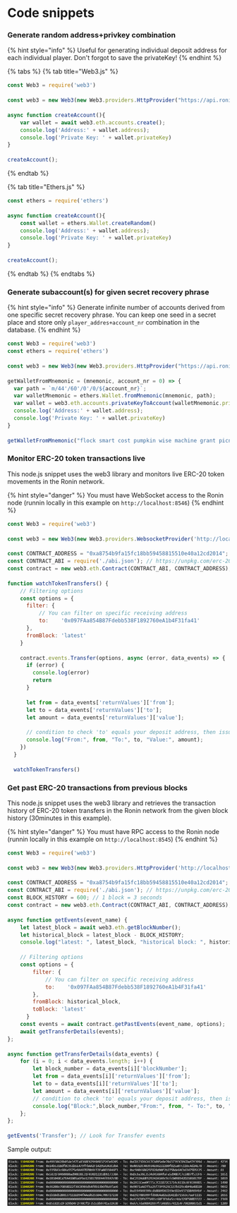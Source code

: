 # Code snippets

### Generate random address+privkey combination

{% hint style="info" %}
Useful for generating individual deposit address for each individual player. Don't forgot to save the privateKey!
{% endhint %}

{% tabs %}
{% tab title="Web3.js" %}
```javascript
const Web3 = require('web3')

const web3 = new Web3(new Web3.providers.HttpProvider("https://api.roninchain.com/rpc"));

async function createAccount(){
    var wallet = await web3.eth.accounts.create();
    console.log('Address:' + wallet.address);
    console.log('Private Key: ' + wallet.privateKey)
}

createAccount();
```
{% endtab %}

{% tab title="Ethers.js" %}
```javascript
const ethers = require('ethers')

async function createAccount(){
    const wallet = ethers.Wallet.createRandom()
    console.log('Address:' + wallet.address);
    console.log('Private Key: ' + wallet.privateKey)
}

createAccount();
```
{% endtab %}
{% endtabs %}

### Generate subaccount(s) for given secret recovery phrase

{% hint style="info" %}
Generate infinite number of accounts derived from one specific secret recovery phrase. You can keep one seed in a secret place and store only `player_addres+account_nr` combination in the database.
{% endhint %}

```javascript
const Web3 = require('web3')
const ethers = require('ethers')

const web3 = new Web3(new Web3.providers.HttpProvider("https://api.roninchain.com/rpc"));

getWalletFromMnemonic = (mnemonic, account_nr = 0) => {
  var path = `m/44'/60'/0'/0/${account_nr}`;
  var walletMnemonic = ethers.Wallet.fromMnemonic(mnemonic, path);
  var wallet = web3.eth.accounts.privateKeyToAccount(walletMnemonic.privateKey)
  console.log('Address:' + wallet.address);
  console.log('Private Key: ' + wallet.privateKey)
}

getWalletFromMnemonic("flock smart cost pumpkin wise machine grant picnic palace blanket hard turn", 30)
```

### Monitor ERC-20 token transactions live

This node.js snippet uses the web3 library and monitors live ERC-20 token movements in the Ronin network.

{% hint style="danger" %}
You must have WebSocket access to the Ronin node (runnin locally in this example on `http://localhost:8546`)
{% endhint %}

```javascript
const Web3 = require('web3')

const web3 = new Web3(new Web3.providers.WebsocketProvider('http://localhost:8546'));

const CONTRACT_ADDRESS = "0xa8754b9fa15fc18bb59458815510e40a12cd2014";
const CONTRACT_ABI = require('./abi.json'); // https://unpkg.com/erc-20-abi@1.0.0/src/abi.json
const contract = new web3.eth.Contract(CONTRACT_ABI, CONTRACT_ADDRESS);

function watchTokenTransfers() {
    // Filtering options
    const options = {
      filter: {
          // You can filter on specific receiving address
          to:    '0x097FAa854B87Fdebb538F1892760eA1b4F31fa41'
      },
      fromBlock: 'latest'
    }
  
    contract.events.Transfer(options, async (error, data_events) => {
      if (error) {
        console.log(error)
        return
      }

      let from = data_events['returnValues']['from'];
      let to = data_events['returnValues']['to'];
      let amount = data_events['returnValues']['value'];

      // condition to check 'to' equals your deposit address, then issue purchase to 'from' address
      console.log("From:", from, "To:", to, "Value:", amount);
    })
  }

  watchTokenTransfers()
```

### Get past ERC-20 transactions from previous blocks

This node.js snippet uses the web3 library and retrieves the transaction history of ERC-20 token transfers in the Ronin network from the given block history (30minutes in this example).

{% hint style="danger" %}
You must have RPC access to the Ronin node (runnin locally in this example on `http://localhost:8545`)
{% endhint %}

```javascript
const Web3 = require('web3')

const web3 = new Web3(new Web3.providers.HttpProvider('http://localhost:8545'));

const CONTRACT_ADDRESS = "0xa8754b9fa15fc18bb59458815510e40a12cd2014"; // SLP Address
const CONTRACT_ABI = require('./abi.json'); // https://unpkg.com/erc-20-abi@1.0.0/src/abi.json
const BLOCK_HISTORY = 600; // 1 block = 3 seconds
const contract = new web3.eth.Contract(CONTRACT_ABI, CONTRACT_ADDRESS);

async function getEvents(event_name) {
    let latest_block = await web3.eth.getBlockNumber();
    let historical_block = latest_block - BLOCK_HISTORY;
    console.log("latest: ", latest_block, "historical block: ", historical_block);

    // Filtering options
    const options = {
        filter: {
            // You can filter on specific receiving address
            to:    '0x097FAa854B87Fdebb538F1892760eA1b4F31fa41'
        },
        fromBlock: historical_block,
        toBlock: 'latest'
      }
    const events = await contract.getPastEvents(event_name, options);
    await getTransferDetails(events);
};

async function getTransferDetails(data_events) {
    for (i = 0; i < data_events.length; i++) {
        let block_number = data_events[i]['blockNumber'];
        let from = data_events[i]['returnValues']['from'];
        let to = data_events[i]['returnValues']['to'];
        let amount = data_events[i]['returnValues']['value'];
        // condition to check 'to' equals your deposit address, then issue purchase to 'from' address
        console.log("Block:",block_number,"From:", from, "- To:", to, "- Amount:", amount);
    };
};

getEvents('Transfer'); // Look for Transfer events
```

Sample output:

![](<../../.gitbook/assets/image (2).png>)
